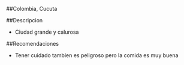 ##Colombia, Cucuta

##Descripcion
- Ciudad grande y calurosa

##Recomendaciones
- Tener cuidado tambien es peligroso pero la comida es muy buena
